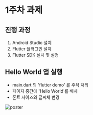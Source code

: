 # 1주차 과제

## 진행 과정
1. Android Studio 설치
2. Flutter 플러그인 설치
3. Flutter SDK 설치 및 설정

## Hello World 앱 실행

- main.dart 의 'flutter demo' 를 주석 처리
- 페이지 중간에 'Hello World'를 배치
- 폰트 사이즈와 글씨체 변경

![poster](./flutterrun.png)
